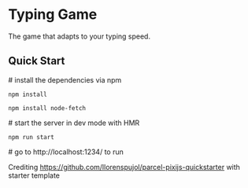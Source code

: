 # Typing Game
The game that adapts to your typing speed. 

## Quick Start 
\# install the dependencies via npm

```
npm install

npm install node-fetch 
```
\# start the server in dev mode with HMR

```
npm run start
```
\# go to http://localhost:1234/ to run 

Crediting https://github.com/llorenspujol/parcel-pixijs-quickstarter with starter template
